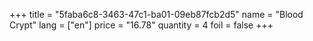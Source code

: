 +++
title = "5faba6c8-3463-47c1-ba01-09eb87fcb2d5"
name = "Blood Crypt"
lang = ["en"]
price = "16.78"
quantity = 4
foil = false
+++
